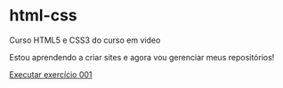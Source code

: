 # html-css

Curso HTML5 e CSS3 do curso em video

Estou aprendendo a criar sites e agora vou gerenciar meus repositórios!

<a href="https://jessicaabrandao.github.io/html-css/exercicios/ex001/index.html"> Executar exercício 001
